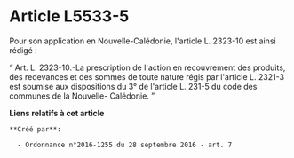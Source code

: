 # Article L5533-5

Pour son application en Nouvelle-Calédonie, l'article L. 2323-10 est ainsi rédigé : 

“ Art. L. 2323-10.-La prescription de l'action en recouvrement des produits, des redevances et des sommes de toute nature
régis par l'article L. 2321-3 est soumise aux dispositions du 3° de l'article L. 231-5 du code des communes de la Nouvelle-
Calédonie. ”

**Liens relatifs à cet article**

	**Créé par**:

	  - Ordonnance n°2016-1255 du 28 septembre 2016 - art. 7
